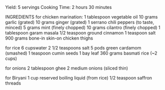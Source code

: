 Yield: 5 servings
Cooking Time: 2 hours 30 minutes


INGREDIENTS
for chicken marination:
1 tablespoon  vegetable oil
10 grams garlic (grated)
10 grams ginger (grated)
1 serrano chili peppers (to taste, minced)
5 grams mint (finely chopped)
10 grams cilantro (finely chopped)
1 tablespoon garam masala
1/2 teaspoon ground cinnamon
1 teaspoon salt
900 grams bone-in skin-on chicken thighs

for rice
6 cupswater
 2 1/2 teaspoons salt
 5 pods green cardamom (smashed)
 1 teaspoon cumin seeds 
 1 bay leaf
 360 grams basmati rice (~2 cups)

for onions
2 tablespoon ghee
2 medium onions (sliced thin)

for Biryani
1 cup reserved boiling liquid (from rice)
1/2 teaspoon saffron threads

